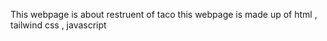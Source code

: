 This webpage is about restruent of taco 
this webpage is made up of html  , tailwind css , javascript 
